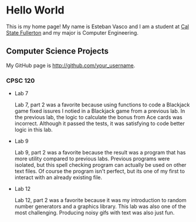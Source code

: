# Hello World

This is my home page! My name is Esteban Vasco and I am a student at [Cal State Fullerton](http://www.fullerton.edu/) and my major is Computer Engineering.

## Computer Science Projects

My GitHub page is http://github.com/your_username.

### CPSC 120

* Lab 7

    Lab 7, part 2 was a favorite because using functions to code a
    Blackjack game fixed issures I notied in a Blackjack game from a
    previous lab. In the previous lab, the logic to calculate the bonus
    from Ace cards was incorrect. Although it passed the tests, it was
    satisfying to code better logic in this lab.

* Lab 9

    Lab 9, part 2 was a favorite because the result was a program that has
    more utility compared to previous labs. Previous programs were isolated,
    but this spell checking program can actually be used on other text
    files. Of course the program isn't perfect, but its one of my first to
    interact with an already existing file. 

* Lab 12

    Lab 12, part 2 was a favorite because it was my introduction to random
    number generators and a graphics library. This lab was also one of the
    most challenging. Producing noisy gifs with text was also just fun.
